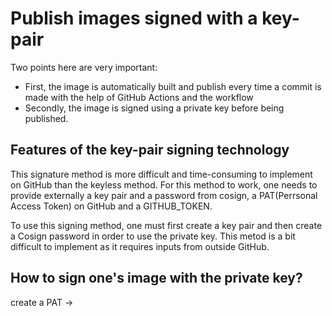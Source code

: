 # Publish images signed with a key-pair

Two points here are very important:
- First, the image is automatically built and publish every time a commit is made with the help of GitHub Actions and the workflow
- Secondly, the image is signed using a private key before being published. 

## Features of the key-pair signing technology
This signature method is more difficult and time-consuming to implement on GitHub than the keyless method. For this method to work, one needs to provide externally a key pair and a password from cosign, a PAT(Perrsonal Access Token) on GitHub and a GITHUB_TOKEN.

To use this signing method, one must first create a key pair and then create a Cosign password in order to use the private key. This metod is a bit difficult to implement as it  requires inputs from outside GitHub. 

## How to sign one's image with the private key?
create a PAT -> 
